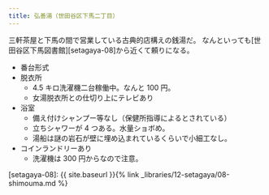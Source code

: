 ```yaml
---
title: 弘善湯（世田谷区下馬二丁目）
---
```


三軒茶屋と下馬の間で営業している古典的店構えの銭湯だ。
なんといっても[世田谷区下馬図書館][setagaya-08]から近くて頼りになる。

* 番台形式
* 脱衣所
  * 4.5 キロ洗濯機二台稼働中。なんと 100 円。
  * 女湯脱衣所との仕切り上にテレビあり
* 浴室
  * 備え付けシャンプー等なし（保健所指導によるとされている）
  * 立ちシャワーが 4 つある。水量ショボめ。
  * 湯船は謎の岩石が壁に埋め込まれているくらいで小細工なし。
* コインランドリーあり
  * 洗濯機は 300 円からなので注意。

[setagaya-08]: {{ site.baseurl }}{% link _libraries/12-setagaya/08-shimouma.md %}
